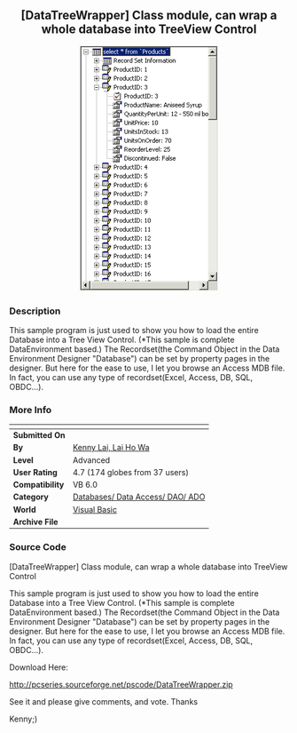 ﻿<div align="center">

## \[DataTreeWrapper\] Class module, can wrap a whole database into TreeView Control

<img src="PIC2002730127358424.gif">
</div>

### Description

This sample program is just used to show you how to load the entire Database into a Tree View Control. (*This sample is complete DataEnvironment based.) The Recordset(the Command Object in the Data Environment Designer "Database") can be set by property pages in the designer. But here for the ease to use, I let you browse an Access MDB file. In fact, you can use any type of recordset(Excel, Access, DB, SQL, OBDC...).
 
### More Info
 


<span>             |<span>
---                |---
**Submitted On**   |
**By**             |[Kenny Lai, Lai Ho Wa](https://github.com/Planet-Source-Code/PSCIndex/blob/master/ByAuthor/kenny-lai-lai-ho-wa.md)
**Level**          |Advanced
**User Rating**    |4.7 (174 globes from 37 users)
**Compatibility**  |VB 6\.0
**Category**       |[Databases/ Data Access/ DAO/ ADO](https://github.com/Planet-Source-Code/PSCIndex/blob/master/ByCategory/databases-data-access-dao-ado__1-6.md)
**World**          |[Visual Basic](https://github.com/Planet-Source-Code/PSCIndex/blob/master/ByWorld/visual-basic.md)
**Archive File**   |[](https://github.com/Planet-Source-Code/kenny-lai-lai-ho-wa-datatreewrapper-class-module-can-wrap-a-whole-database-into-treeview-c__1-37395/archive/master.zip)





### Source Code

<p>[DataTreeWrapper] Class module, can wrap a whole database into TreeView
Control</p>
<p>This sample program is just used to show you how to load the entire Database into a Tree View Control. (*This sample is complete DataEnvironment based.) The Recordset(the Command Object in the Data Environment Designer "Database") can be set by property pages in the designer. But here for the ease to use, I let you browse an Access MDB file. In fact, you can use any type of recordset(Excel, Access, DB, SQL,
OBDC...).</p>
<p>Download Here:</p>
<p><a href="http://pcseries.sourceforge.net/pscode/DataTreeWrapper.zip">http://pcseries.sourceforge.net/pscode/DataTreeWrapper.zip</a></p>
<p>See it and please give comments, and vote. Thanks</p>
<p>Kenny;)</p>

